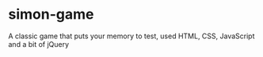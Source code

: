 # simon-game
A classic game that puts your memory to test, used HTML, CSS, JavaScript and a bit of jQuery
